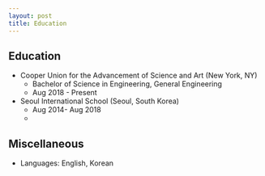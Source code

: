 ```yaml
---
layout: post
title: Education
---
```


## Education

- Cooper Union for the Advancement of Science and Art (New York, NY)
  - Bachelor of Science in Engineering, General Engineering
  - Aug 2018 - Present
- Seoul International School (Seoul, South Korea)
  - Aug 2014- Aug 2018
  - 
## Miscellaneous

- Languages: English, Korean
